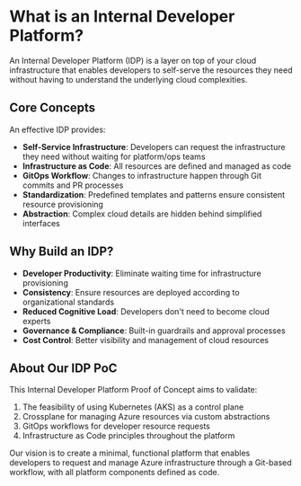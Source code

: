 # What is an Internal Developer Platform?

An Internal Developer Platform (IDP) is a layer on top of your cloud infrastructure that enables developers to self-serve the resources they need without having to understand the underlying cloud complexities.

## Core Concepts

An effective IDP provides:

- **Self-Service Infrastructure**: Developers can request the infrastructure they need without waiting for platform/ops teams
- **Infrastructure as Code**: All resources are defined and managed as code
- **GitOps Workflow**: Changes to infrastructure happen through Git commits and PR processes
- **Standardization**: Predefined templates and patterns ensure consistent resource provisioning
- **Abstraction**: Complex cloud details are hidden behind simplified interfaces

## Why Build an IDP?

- **Developer Productivity**: Eliminate waiting time for infrastructure provisioning
- **Consistency**: Ensure resources are deployed according to organizational standards
- **Reduced Cognitive Load**: Developers don't need to become cloud experts
- **Governance & Compliance**: Built-in guardrails and approval processes
- **Cost Control**: Better visibility and management of cloud resources

## About Our IDP PoC

This Internal Developer Platform Proof of Concept aims to validate:

1. The feasibility of using Kubernetes (AKS) as a control plane
2. Crossplane for managing Azure resources via custom abstractions
3. GitOps workflows for developer resource requests
4. Infrastructure as Code principles throughout the platform

Our vision is to create a minimal, functional platform that enables developers to request and manage Azure infrastructure through a Git-based workflow, with all platform components defined as code.
